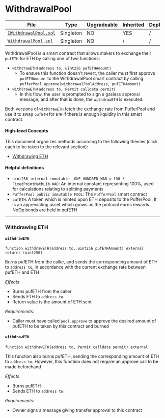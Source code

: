 # WithdrawalPool

| File | Type | Upgradeable | Inherited | Deployed |
| -------- | -------- | -------- | -------- |  -------- |
| [`IWithdrawalPool.sol`](../src/interface/IWithdrawalPool.sol) | Singleton | NO | YES | / |
| [`WithdrawalPool.sol`](../src/WithdrawalPool.sol) | Singleton | NO | / | / |

WithdrawalPool is a smart contract that allows stakers to exchange their `pufETH` for ETH by calling one of two functions:
- `withdrawETH(address to, uint256 pufETHAmount)` 
    - To ensure this function doesn't revert, the caller must first approve `pufETHAmount` to the WithdrawalPool smart contract by calling `pufferPool.approve(withdrawalPoolAddress, pufETHAmount)`.
- `withdrawETH(address to, Permit calldata permit)`
    - In this flow, the user is prompted to sign a gasless approval message, and after that is done, the `withdrawETH` is executed.

Both versions of `withdrawETH` fetch the exchange rate from PufferPool and use it to swap `pufETH` for `ETH` if there is enough liquidity in this smart contract.

#### High-level Concepts

This document organizes methods according to the following themes (click each to be taken to the relevant section):
* [Withdrawing ETH](#withdrawing-eth)

#### Helpful definitions

* `uint256 internal immutable _ONE_HUNDRED_WAD = 100 * FixedPointMathLib.WAD`: An internal constant representing 100%, used for calculations relating to splitting payments
* `PufferPool public immutable POOL`: The `PufferPool` smart contract
* `pufETH`: A token which is minted upon ETH deposits to the PufferPool. It is an appreciating asset which grows as the protocol earns rewards. NoOp bonds are held in pufETH

---

### Withdrawing ETH

#### `withdrawETH`

```solidity
function withdrawETH(address to, uint256 pufETHAmount) external returns (uint256)
```

Burns pufETH from the caller, and sends the corresponding amount of ETH to `address to`, in accordance with the current exchange rate between pufETH and ETH

*Effects*:
* Burns pufETH from the caller
* Sends ETH to `address to`
* Return value is the amount of ETH sent

*Requirements*:
* Caller must have called `pool.approve` to approve the desired amount of pufETH to be taken by this contract and burned

#### `withdrawETH`

```solidity
function withdrawETH(address to, Permit calldata permit) external
```

This function also burns pufETH, sending the corresponding amount of ETH to `address to`. However, this function does not require an approve call to be made beforehand

*Effects*:
* Burns pufETH
* Sends ETH to `address to`

*Requirements*:
* Owner signs a message giving transfer approval to this contract
